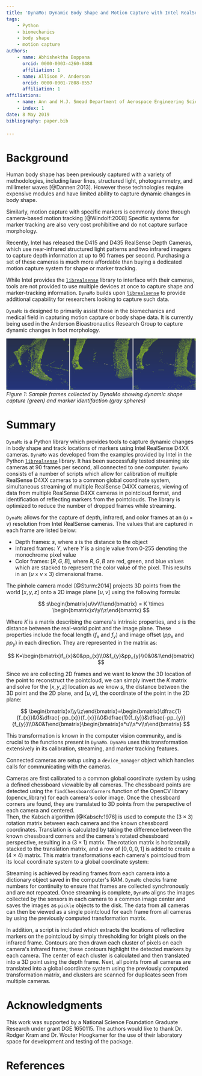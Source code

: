 ```yaml
---
title: 'DynaMo: Dynamic Body Shape and Motion Capture with Intel RealSense Cameras'
tags:
    - Python
    - biomechanics
    - body shape
    - motion capture
authors:
    - name: Abhishektha Boppana
      orcid: 0000-0003-4260-0488
      affiliation: 1
    - name: Allison P. Anderson
      orcid: 0000-0001-7808-8557
      affiliation: 1
affiliations:
    - name: Ann and H.J. Smead Department of Aerospace Engineering Sciences, University of Colorado Boulder
    - index: 1
date: 8 May 2019
bibliography: paper.bib

---
```


# Background 

Human body shape has been previously captured with a variety of methodologies, including laser lines, structured light, photogrammetry, and millimeter waves [@Dannen:2013].
However these technologies require expensive modules and have limited ability to capture dynamic changes in body shape. 

Similarly, motion capture with specific markers is commonly done through camera-based motion tracking [@Windolf:2008]
Specific systems for marker tracking are also very cost prohibitive and do not capture surface morphology.

Recently, Intel has released the D415 and D435 RealSense Depth Cameras, which use near-infrared structured light patterns and two infrared imagers to capture depth information at up to 90 frames per second.
Purchasing a set of these cameras is much more affordable than buying a dedicated motion capture system for shape or marker tracking.

While Intel provides the [``librealsense``](https://github.com/IntelRealSense/librealsense)  library to interface with their cameras, tools are not provided to use multiple devices at once to capture shape and marker-tracking information.
``DynaMo`` builds upon [``librealsense``](https://github.com/IntelRealSense/librealsense) to provide additional capability for researchers looking to capture such data.

``DynaMo`` is designed to primarily assist those in the biomechanics and medical field in capturing motion capture or body shape data. 
It is currently being used in the Anderson Bioastronautics Research Group to capture dynamic changes in foot morphology. 

![Sample Frames of DynaMo](documentation/sampleFrames.png)
*Figure 1: Sample frames collected by DynaMo showing dynamic shape capture (green) and marker identifaction (gray spheres)*

# Summary

``DynaMo`` is a Python library which provides tools to capture dynamic changes in body shape and track locations of markers using Intel RealSense D4XX cameras. 
``DynaMo`` was developed from the examples provided by Intel in the Python [``librealsense``](https://github.com/IntelRealSense/librealsense) library. It has been successfully tested streaming six cameras at 90 frames per second, all connected to one computer. 
``DynaMo`` consists of a number of scripts which allow for calibration of multiple RealSense D4XX cameras to a common global coordinate system, simultaneous streaming of multiple RealSense D4XX cameras, viewing of data from multiple RealSense D4XX cameras in pointcloud format, and identification of reflecting markers from the pointclouds.
The library is optimized to reduce the number of dropped frames while streaming.

``DynaMo`` allows for the capture of depth, infrared, and color frames at an $(u \times v)$ resolution from Intel RealSense cameras.
The values that are captured in each frame are listed below:

* Depth frames: $s$, where $s$ is the distance to the object
* Infrared frames: $Y$, where $Y$ is a single value from 0-255 denoting the monochrome pixel value
* Color frames: $[R,G,B]$, where $R,G,B$ are red, green, and blue values which are stacked to represent the color value of the pixel. This results in an $(u\times v \times 3)$ dimensional frame.

The pinhole camera model [@Sturm:2014] projects 3D points from the world $[x,y,z]$ onto a 2D image plane $[u,v]$ using the following formula:

$$
s\begin{bmatrix}u\\v\\1\end{bmatrix} = K \times \begin{bmatrix}x\\y\\z\end{bmatrix}
$$

Where $K$ is a matrix describing the camera's intrinsic properties, and $s$ is the distance between the real-world point and the image plane.
These properties include the focal length ($f_{x}$ and $f_{y}$) and image offset ($pp_{x}$ and $pp_{y}$) in each direction.
They are represented in the matrix as:

$$
K=\begin{bmatrix}f_{x}&0&pp_{x}\\0&f_{y}&pp_{y}\\0&0&1\end{bmatrix}
$$

Since we are collecting 2D frames and we want to know the 3D location of the point to reconstruct the pointcloud, we can simply invert the $K$ matrix and solve for the $[x,y,z]$ location as we know $s$, the distance between the 3D point and the 2D plane, and $[u,v]$, the coordinate of the point in the 2D plane:

$$
\begin{bmatrix}x\\y\\z\end{bmatrix}=\begin{bmatrix}\dfrac{1}{f_{x}}&0&\dfrac{-pp_{x}}{f_{x}}\\0&\dfrac{1}{f_{y}}&\dfrac{-pp_{y}}{f_{y}}\\0&0&1\end{bmatrix}\begin{bmatrix}s*u\\s*v\\s\end{bmatrix}
$$

This transformation is known in the computer vision community, and is crucial to the functions present in ``DynaMo``.
``DynaMo`` uses this transformation extensively in its calibration, streaming, and marker tracking features.

Connected cameras are setup using a ``device_manager`` object which handles calls for communicating with the cameras. 

Cameras are first calibrated to a common global coordinate system by using a defined chessboard viewable by all cameras. 
The chessboard points are detected using the ``findChessboardCorners`` function of the OpenCV library (opencv_library) for each camera's color image.
Once the chessboard corners are found, they are translated to 3D points from the perspective of each camera and centered.  
Then, the Kabsch algorithm [@Kabsch:1976] is used to compute the $(3\times3)$ rotation matrix between each camera and the known chessboard coordinates.
Translation is calculated by taking the difference between the known chessboard corners and the camera's rotated chessboard perspective, resulting in a $(3\times1)$ matrix.
The rotation matrix is horizontally stacked to the translation matrix, and a row of $[0,0,0,1]$ is added to create a $(4\times4)$ matrix.
This matrix transformations each camera's pointcloud from its local coordinate system to a global coordinate system:

Streaming is achieved by reading frames from each camera into a dictionary object saved in the computer's RAM. 
``DynaMo`` checks frame numbers for continuity to ensure that frames are collected synchronously and are not repeated. 
Once streaming is complete, ``DynaMo`` aligns the images collected by the sensors in each camera to a common image center and saves the images as ``pickle`` objects to the disk. 
The data from all cameras can then be viewed as a single pointcloud for each frame from all cameras by using the previously computed transformation matrix.

In addition, a script is included which extracts the locations of reflective markers on the pointcloud by simply thresholding for bright pixels on the infrared frame. 
Contours are then drawn each cluster of pixels on each camera's infrared frame; these contours highlight the detected markers by each camera. 
The center of each cluster is calculated and then translated into a 3D point using the depth frame. 
Next, all points from all cameras are translated into a global coordinate system using the previously computed transformation matrix, and clusters are scanned for duplicates seen from multiple cameras. 


# Acknowledgments
This work was supported by a National Science Foundation Graduate Research under grant DGE 1650115. The authors would like to thank Dr. Rodger Kram and Dr. Wouter Hoogkamer for the use of their laboratory space for development and testing of the package. 

# References